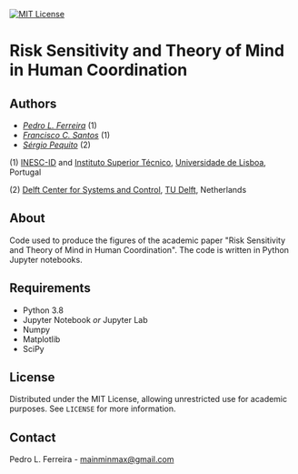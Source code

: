 [![MIT License][license-shield]][license-url]

# Risk Sensitivity and Theory of Mind in Human Coordination
## Authors
* *[Pedro L. Ferreira](https://pedrolferreira.github.io/)* (1)
* *[Francisco C. Santos](http://web.ist.utl.pt/franciscocsantos/)* (1)
* *[Sérgio Pequito](http://www.spequito.com/)* (2)

 (1) [INESC-ID](https://inesc-id.pt/) and [Instituto Superior Técnico](https://tecnico.ulisboa.pt/en/),  [Universidade de Lisboa](https://www.ulisboa.pt/en), Portugal
 
 (2) [Delft Center for Systems and Control](https://www.tudelft.nl/en/3me/about/departments/delft-center-for-systems-and-control/), [TU Delft](https://www.tudelft.nl/en/), Netherlands

## About
Code used to produce the figures of the academic paper "Risk Sensitivity and Theory of Mind in Human Coordination".
The code is written in Python Jupyter notebooks.

## Requirements
 - Python 3.8
 - Jupyter Notebook *or* Jupyter Lab
 - Numpy
 - Matplotlib
 - SciPy

## License
Distributed under the MIT License, allowing unrestricted use for academic purposes. See `LICENSE` for more information.

## Contact
Pedro L. Ferreira - mainminmax@gmail.com


<!-- MARKDOWN LINKS & IMAGES -->
<!-- https://www.markdownguide.org/basic-syntax/#reference-style-links -->
[license-shield]: https://img.shields.io/github/license/othneildrew/Best-README-Template.svg?style=flat-square
[license-url]: https://github.com/othneildrew/Best-README-Template/blob/master/LICENSE.txt
